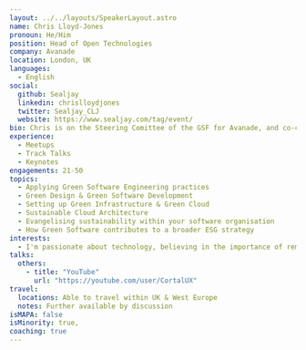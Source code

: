 ```yaml
---
layout: ../../layouts/SpeakerLayout.astro
name: Chris Lloyd-Jones
pronoun: He/Him
position: Head of Open Technologies
company: Avanade
location: London, UK
languages:
  - English
social:
  github: Sealjay
  linkedin: chrislloydjones
  twitter: Sealjay_CLJ
  website: https://www.sealjay.com/tag/event/
bio: Chris is on the Steering Comittee of the GSF for Avanade, and co-chairs the Open Source working group; speaking regularly at meetups and conferences about green software engineering practices. Chris is the Head of Open Technologies the Office of the CTO at Avanade, focusing on the open innovation ecosystem, including academia, foundations, start-ups, and Avanade's Open-Source projects office. Outside work, Chris is a Microsoft MVP with a burning passion for sustainability, and the Chief Sustainability Blueprints Officer for OpenUK. Chris is undertaking a doctorate in green software engineering, and is a graduate in Law from Aberystwyth, and Data Science, Technology & Innovation at Edinburgh. Chris's background was in legal and financial services, focusing on organisational transformation and the new. Previously, Chris led the Emerging Technology Engineering team, driving the future of technology.
experience:
  - Meetups
  - Track Talks
  - Keynotes
engagements: 21-50
topics:
  - Applying Green Software Engineering practices
  - Green Design & Green Software Development
  - Setting up Green Infrastructure & Green Cloud
  - Sustainable Cloud Architecture
  - Evangelising sustainability within your software organisation
  - How Green Software contributes to a broader ESG strategy
interests:
  - I'm passionate about technology, believing in the importance of remaining hands-on, not presenting from an ivory tower but taking part in the design, coding, and delivery. Because of this passion, outside Avanade, I contribute code as a Microsoft MVP, and I'm an ambassador/chief blueprint lead for OpenUK - the organisation for Open Technology in the UK.
talks:
  others:
    - title: "YouTube"
      url: "https://youtube.com/user/CortalUX"
travel:
  locations: Able to travel within UK & West Europe
  notes: Further available by discussion
isMAPA: false
isMinority: true,
coaching: true
---
```

